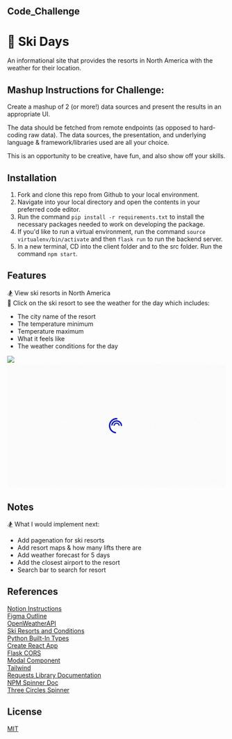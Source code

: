 ## Code_Challenge
# 🎿 Ski Days

An informational site that provides the resorts in North America with the weather for their location.

## Mashup Instructions for Challenge:
Create a mashup of 2 (or more!) data sources and present the results in an appropriate UI.

The data should be fetched from remote endpoints (as opposed to hard-coding raw data). The data sources, the presentation, and underlying language & framework/libraries used are all your choice.

This is an opportunity to be creative, have fun, and also show off your skills.

## Installation
1. Fork and clone this repo from Github to your local environment.
2. Navigate into your local directory and open the contents in your preferred code editor.
3. Run the command `pip install -r requirements.txt` to install the necessary packages needed to work on developing the package.
4. If you'd like to run a virtual environment, run the command `source virtualenv/bin/activate` and then `flask run` to run the backend server.
5. In a new terminal, CD into the client folder and to the src folder. Run the command `npm start`.

## Features
🏂  View ski resorts in North America <br>
🎿 Click on the ski resort to see the weather for the day which includes: <br>
- The city name of the resort
- The temperature minimum
- Temperature maximum
- What it feels like
- The weather conditions for the day

![]('./client/video/skidays.gif')
<img src="./client/video/skidays.gif"/>

## Notes
🏂 What I would implement next:
- Add pagenation for ski resorts
- Add resort maps & how many lifts there are
- Add weather forecast for 5 days
- Add the closest airport to the resort
- Search bar to search for resort

## References
[Notion Instructions](https://letsbatch.notion.site/Mashup-e8a820b0633342cda59953ffe730d3dd) <br>
[Figma Outline](https://www.figma.com/file/vwcOVlNCcq5RmfRDXzSRuN/SnowDayz?type=whiteboard&node-id=0-1&t=ZQu3MTXyTWSBI5Yt-0)<br>
[OpenWeatherAPI](https://openweathermap.org/forecast5)<br>
[Ski Resorts and Conditions](https://rapidapi.com/random-shapes-random-shapes-default/api/ski-resorts-and-conditions)<br>
[Python Built-In Types](https://docs.python.org/3/library/stdtypes.html#mapping-types-dict)<br>
[Create React App](https://create-react-app.dev/)<br>
[Flask CORS](https://flask-cors.readthedocs.io/en/latest/)<br>
[Modal Component](https://www.geeksforgeeks.org/how-to-use-modal-component-in-reactjs/)<br>
[Tailwind](https://tailwindcomponents.com/cheatsheet/)<br>
[Requests Library Documentation](https://requests.readthedocs.io/en/latest/user/quickstart/)<br>
[NPM Spinner Doc](https://www.npmjs.com/package/react-loader-spinner)<br>
[Three Circles Spinner](https://mhnpd.github.io/react-loader-spinner/docs/components/three-circles)

## License
[MIT](https://choosealicense.com/licenses/mit/)